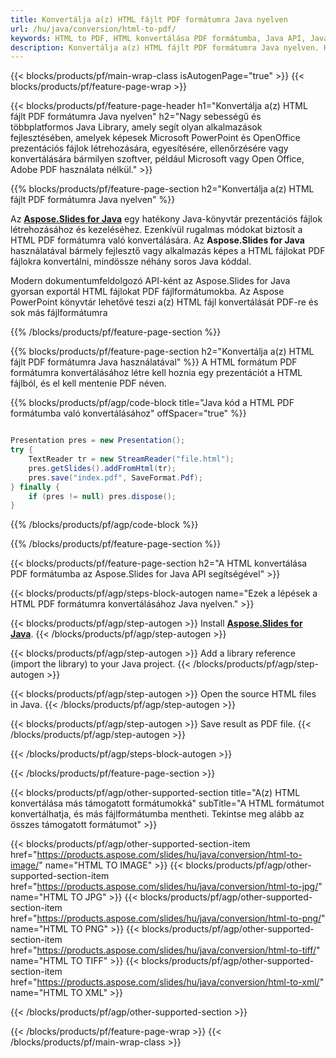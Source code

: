 ```yaml
---
title: Konvertálja a(z) HTML fájlt PDF formátumra Java nyelven
url: /hu/java/conversion/html-to-pdf/
keywords: HTML to PDF, HTML konvertálása PDF formátumba, Java API, Java Library, HTML, PDF
description: Konvertálja a(z) HTML fájlt PDF formátumra Java nyelven. Használja a Java könyvtár API-t a HTML fájlok konvertálásához PDF formátumúvá
---
```


{{< blocks/products/pf/main-wrap-class isAutogenPage="true" >}}
{{< blocks/products/pf/feature-page-wrap >}}

{{< blocks/products/pf/feature-page-header h1="Konvertálja a(z) HTML fájlt PDF formátumra Java nyelven" h2="Nagy sebességű és többplatformos Java Library, amely segít olyan alkalmazások fejlesztésében, amelyek képesek Microsoft PowerPoint és OpenOffice prezentációs fájlok létrehozására, egyesítésére, ellenőrzésére vagy konvertálására bármilyen szoftver, például Microsoft vagy Open Office, Adobe PDF használata nélkül." >}}

{{% blocks/products/pf/feature-page-section h2="Konvertálja a(z) HTML fájlt PDF formátumra Java nyelven" %}}

Az [**Aspose.Slides for Java**](https://products.aspose.com/slides/hu/java/) egy hatékony Java-könyvtár prezentációs fájlok létrehozásához és kezeléséhez. Ezenkívül rugalmas módokat biztosít a HTML PDF formátumra való konvertálására. Az **Aspose.Slides for Java** használatával bármely fejlesztő vagy alkalmazás képes a HTML fájlokat PDF fájlokra konvertálni, mindössze néhány soros Java kóddal.

Modern dokumentumfeldolgozó API-ként az Aspose.Slides for Java gyorsan exportál HTML fájlokat PDF fájlformátumokba. Az Aspose PowerPoint könyvtár lehetővé teszi a(z) HTML fájl konvertálását PDF-re és sok más fájlformátumra

{{% /blocks/products/pf/feature-page-section %}}

{{% blocks/products/pf/feature-page-section  h2="Konvertálja a(z) HTML fájlt PDF formátumra Java használatával" %}}
A HTML formátum PDF formátumra konvertálásához létre kell hoznia egy prezentációt a HTML fájlból, és el kell mentenie PDF néven.

{{% blocks/products/pf/agp/code-block title="Java kód a HTML PDF formátumba való konvertálásához" offSpacer="true" %}}

```java

Presentation pres = new Presentation();
try {
    TextReader tr = new StreamReader("file.html");
    pres.getSlides().addFromHtml(tr);
    pres.save("index.pdf", SaveFormat.Pdf);
} finally {
    if (pres != null) pres.dispose();
}
```


{{% /blocks/products/pf/agp/code-block %}}

{{% /blocks/products/pf/feature-page-section %}}

{{< blocks/products/pf/feature-page-section  h2="A HTML konvertálása PDF formátumba az Aspose.Slides for Java API segítségével" >}}

{{< blocks/products/pf/agp/steps-block-autogen name="Ezek a lépések a HTML PDF formátumra konvertálásához Java nyelven." >}}

{{< blocks/products/pf/agp/step-autogen >}}
Install [**Aspose.Slides for Java**](https://products.aspose.com/slides/hu/java/).
{{< /blocks/products/pf/agp/step-autogen >}}

{{< blocks/products/pf/agp/step-autogen >}}
Add a library reference (import the library) to your Java project.
{{< /blocks/products/pf/agp/step-autogen >}}

{{< blocks/products/pf/agp/step-autogen >}}
Open the source HTML files in Java.
{{< /blocks/products/pf/agp/step-autogen >}}

{{< blocks/products/pf/agp/step-autogen >}}
Save result as PDF file.
{{< /blocks/products/pf/agp/step-autogen >}}

{{< /blocks/products/pf/agp/steps-block-autogen >}}

{{< /blocks/products/pf/feature-page-section >}}

{{< blocks/products/pf/agp/other-supported-section title="A(z) HTML konvertálása más támogatott formátumokká" subTitle="A HTML formátumot konvertálhatja, és más fájlformátumba mentheti. Tekintse meg alább az összes támogatott formátumot" >}}

{{< blocks/products/pf/agp/other-supported-section-item href="https://products.aspose.com/slides/hu/java/conversion/html-to-image/" name="HTML TO IMAGE" >}}
{{< blocks/products/pf/agp/other-supported-section-item href="https://products.aspose.com/slides/hu/java/conversion/html-to-jpg/" name="HTML TO JPG" >}}
{{< blocks/products/pf/agp/other-supported-section-item href="https://products.aspose.com/slides/hu/java/conversion/html-to-png/" name="HTML TO PNG" >}}
{{< blocks/products/pf/agp/other-supported-section-item href="https://products.aspose.com/slides/hu/java/conversion/html-to-tiff/" name="HTML TO TIFF" >}}
{{< blocks/products/pf/agp/other-supported-section-item href="https://products.aspose.com/slides/hu/java/conversion/html-to-xml/" name="HTML TO XML" >}}


{{< /blocks/products/pf/agp/other-supported-section >}}

{{< /blocks/products/pf/feature-page-wrap >}}
{{< /blocks/products/pf/main-wrap-class >}}